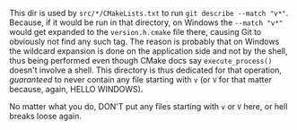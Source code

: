 This dir is used by `src/*/CMakeLists.txt` to run `git describe --match "v*"`.
Because, if it would be run in that directory, on Windows the `--match "v*"`
would get expanded to the `version.h.cmake` file there, causing Git to
obviously not find any such tag. The reason is probably that on Windows the
wildcard expansion is done on the application side and not by the shell, thus
being performed even though CMake docs say `execute_process()` doesn't involve
a shell. This directory is thus dedicated for that operation, *guaranteed* to
never contain any file starting with `v` (or `V` for that matter because,
again, HELLO WINDOWS).

No matter what you do, DON'T put any files starting with `v` or `V` here, or
hell breaks loose again.
